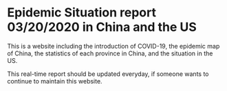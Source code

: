 # Epidemic Situation report 03/20/2020 in China and the US

This is a website including the introduction of COVID-19, the epidemic map of China, the statistics of each province in China, and the situation in the US.

This real-time report should be updated everyday, if someone wants to continue to maintain this website.
